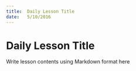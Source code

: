```yaml
---
title:  Daily Lesson Title
date:   5/10/2016
---
```


# Daily Lesson Title

Write lesson contents using Markdown format here